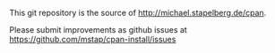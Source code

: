 This git repository is the source of http://michael.stapelberg.de/cpan.

Please submit improvements as github issues at
https://github.com/mstap/cpan-install/issues
